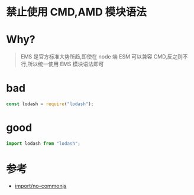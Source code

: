 # 禁止使用 CMD,AMD 模块语法

# Why?

> EMS 是官方标准大势所趋,即使在 node 端 ESM 可以兼容 CMD,反之则不行,所以统一使用 EMS 模块语法即可

# bad

```js
const lodash = require("lodash");
```

# good

```js
import lodash from "lodash";
```

# 参考

- [import/no-commonjs](https://github.com/benmosher/eslint-plugin-import/blob/master/docs/rules/no-commonjs.md)

